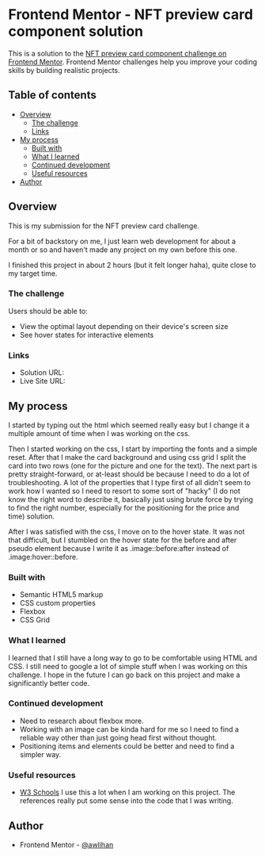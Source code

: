 # Frontend Mentor - NFT preview card component solution

This is a solution to the [NFT preview card component challenge on Frontend Mentor](https://www.frontendmentor.io/challenges/nft-preview-card-component-SbdUL_w0U). Frontend Mentor challenges help you improve your coding skills by building realistic projects.

## Table of contents

- [Overview](#overview)
  - [The challenge](#the-challenge)
  - [Links](#links)
- [My process](#my-process)
  - [Built with](#built-with)
  - [What I learned](#what-i-learned)
  - [Continued development](#continued-development)
  - [Useful resources](#useful-resources)
- [Author](#author)

## Overview

This is my submission for the NFT preview card challenge.

For a bit of backstory on me, I just learn web development for about a month or so and haven't made any project on my own before this one.

I finished this project in about 2 hours (but it felt longer haha), quite close to my target time.

### The challenge

Users should be able to:

- View the optimal layout depending on their device's screen size
- See hover states for interactive elements

### Links

- Solution URL: [](https://www.frontendmentor.io/solutions/nft-preview-card-using-html-and-css-only-QYpuAkARh)
- Live Site URL: [](https://awlihan-nft-card.netlify.app)

## My process

I started by typing out the html which seemed really easy but I change it a multiple amount of time when I was working on the css.

Then I started working on the css, I start by importing the fonts and a simple reset. After that I make the card background and using css grid I split the card into two rows (one for the picture and one for the text). The next part is pretty straight-forward, or at-least should be because I need to do a lot of troubleshooting. A lot of the properties that I type first of all didn't seem to work how I wanted so I need to resort to some sort of "hacky" (I do not know the right word to describe it, basically just using brute force by trying to find the right number, especially for the positioning for the price and time) solution.

After I was satisfied with the css, I move on to the hover state. It was not that difficult, but I stumbled on the hover state for the before and after pseudo element because I write it as .image::before:after instead of .image:hover::before.

### Built with

- Semantic HTML5 markup
- CSS custom properties
- Flexbox
- CSS Grid

### What I learned

I learned that I still have a long way to go to be comfortable using HTML and CSS. I still need to google a lot of simple stuff when I was working on this challenge. I hope in the future I can go back on this project and make a significantly better code.

### Continued development

- Need to research about flexbox more.
- Working with an image can be kinda hard for me so I need to find a reliable way other than just going head first without thought.
- Positioning items and elements could be better and need to find a simpler way.

### Useful resources

- [W3 Schools](https://www.w3schools.com) I use this a lot when I am working on this project. The references really put some sense into the code that I was writing.

## Author

- Frontend Mentor - [@awlihan](https://www.frontendmentor.io/profile/awlihan)
